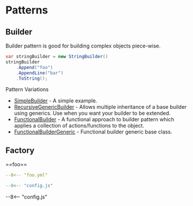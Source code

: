 # Patterns

## Builder
Builder pattern is good for building complex objects piece-wise. 
```c#
var stringBuilder = new StringBuilder()
stringBuilder
    .Append("foo")
    .AppendLine("bar")
    .ToString();
```

Pattern Variations

- [SimpleBuilder](./Builder/SimpleBuilder.cs) - A simple example.
- [RecursiveGenericBuilder](./Builder/RecursiveGenericBuilder.cs) - Allows multiple inheritance of a base builder using generics. Use when you want your builder to be extended.
- [FunctionalBuilder](./Builder/FunctionalBuilder.cs) - A functional approach to builder pattern which applies a collection of actions/functions to the object.
- [FunctionalBuilderGeneric](./Builder/FunctionalBuilderGeneric.cs) - Functional builder generic base class. 


## Factory

==foo==

```yaml
--8<-- "foo.yml"
```

```js
--8<-- "config.js"
```
--8<-- "config.js"